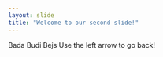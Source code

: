 ```yaml
---
layout: slide
title: "Welcome to our second slide!"
---
```

Bada Budi Bejs
Use the left arrow to go back!

